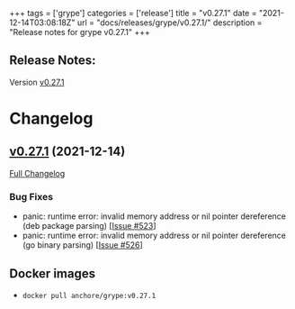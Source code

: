 +++
tags = ['grype']
categories = ['release']
title = "v0.27.1"
date = "2021-12-14T03:08:18Z"
url = "docs/releases/grype/v0.27.1/"
description = "Release notes for grype v0.27.1"
+++

## Release Notes:
Version [v0.27.1](https://github.com/anchore/grype/releases/tag/v0.27.1)

# Changelog

## [v0.27.1](https://github.com/anchore/grype/tree/v0.27.1) (2021-12-14)

[Full Changelog](https://github.com/anchore/grype/compare/v0.27.0...v0.27.1)

### Bug Fixes

- panic: runtime error: invalid memory address or nil pointer dereference (deb package parsing) [[Issue #523](https://github.com/anchore/grype/issues/523)]
- panic: runtime error: invalid memory address or nil pointer dereference (go binary parsing) [[Issue #526](https://github.com/anchore/grype/issues/526)]



## Docker images

- `docker pull anchore/grype:v0.27.1`
